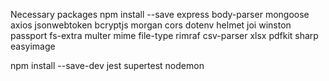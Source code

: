 
Necessary packages
npm install --save express body-parser mongoose axios jsonwebtoken bcryptjs morgan cors dotenv helmet joi winston passport fs-extra multer mime file-type rimraf csv-parser xlsx pdfkit sharp easyimage

npm install --save-dev jest supertest nodemon
